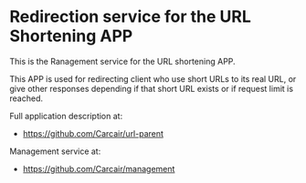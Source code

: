 # Redirection service for the URL Shortening APP

This is the Ranagement service for the URL shortening APP.

This APP is used for redirecting client who use short URLs to its real URL, or give other responses depending if that short URL exists or if request limit is reached.

Full application description at:

- https://github.com/Carcair/url-parent

Management service at:

- https://github.com/Carcair/management
